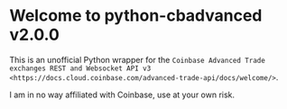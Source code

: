 Welcome to python-cbadvanced v2.0.0
=================================

This is an unofficial Python wrapper for the `Coinbase Advanced Trade exchanges REST and Websocket API v3 <https://docs.cloud.coinbase.com/advanced-trade-api/docs/welcome/>`.

I am in no way affiliated with Coinbase, use at your own risk.
